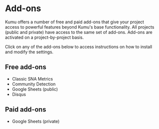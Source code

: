 # Add-ons

Kumu offers a number of free and paid add-ons that give your project access to powerful features beyond Kumu's base functionality. All projects (public and private) have access to the same set of add-ons. Add-ons are activated on a project-by-project basis.

Click on any of the add-ons below to access instructions on how to install and modify the settings.

## Free add-ons

- Classic SNA Metrics
- Community Detection
- Google Sheets (public)
- Disqus

## Paid add-ons

- Google Sheets (private)
